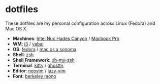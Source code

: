 # dotfiles

These dotfiles are my personal configuration across Linux (Fedora) and Mac OS X.

+ **Machines**: [Intel Nuc Hades Canyon](https://www.scorptec.com.au/product/Branded-Systems/NUC-&-Mini-PC/71990-BOXNUC8I7HVK4) / [Macbook Pro](https://www.apple.com/au/macbook-pro/)
+ **WM**: [i3](https://github.com/i3/i3) / [yabai](https://github.com/koekeishiya/yabai)
+ **OS**: [fedora](https://getfedora.org/) / [mac os x sonoma](https://www.apple.com/au/macos/sonoma/)
+ **Shell**: [zsh](https://wiki.archlinux.org/index.php/Zsh)
+ **Shell Framework**: [oh-my-zsh](https://ohmyz.sh/)
+ **Terminal**: [kitty](https://sw.kovidgoyal.net/kitty/) / [ghostty](https://ghostty.org/)
+ **Editor**: [neovim](https://github.com/neovim/neovim/) / [lazy-vim](https://www.lazyvim.org/)
+ **Font**: [berkeley mono](https://berkeleygraphics.com/typefaces/berkeley-mono/)
